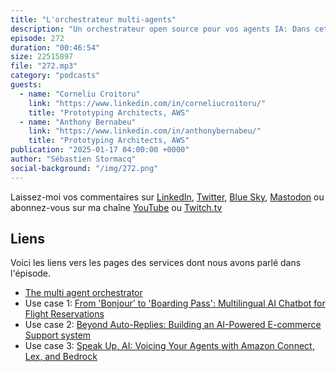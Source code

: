 ```yaml
---
title: "L'orchestrateur multi-agents"
description: "Un orchestrateur open source pour vos agents IA: Dans cet épisode de podcast, Seb, Corneliu et Anthony discutent du Multi-Agent Orchestrator, un framework open source conçu pour faciliter l’orchestration de plusieurs agents dans diverses applications. Ils abordent les défis techniques qu’il permet de résoudre, la définition et les rôles des agents, ainsi que l’expérience développeur lors de l’intégration de ce framework. La conversation inclut également une comparaison entre le Multi-Agent Orchestrator et LangChain, en mettant en avant ses fonctionnalités uniques et ses applications pratiques dans des scénarios concrets."
episode: 272
duration: "00:46:54"
size: 22515897
file: "272.mp3"
category: "podcasts"
guests:
  - name: "Corneliu Croitoru"
    link: "https://www.linkedin.com/in/corneliucroitoru/"
    title: "Prototyping Architects, AWS"
  - name: "Anthony Bernabeu"
    link: "https://www.linkedin.com/in/anthonybernabeu/"
    title: "Prototyping Architects, AWS"
publication: "2025-01-17 04:00:00 +0000"
author: "Sébastien Stormacq"
social-background: "/img/272.png"
---
```


Laissez-moi vos commentaires sur [LinkedIn](https://www.linkedin.com/in/sebastienstormacq/), [Twitter](https://twitter.com/sebsto), [Blue Sky](https://bsky.app/profile/sebsto.bsky.social), [Mastodon](https://awscommunity.social/@sebsto) ou abonnez-vous sur ma chaîne [YouTube](https://www.youtube.com/sebsto) ou [Twitch.tv](https://www.twitch.tv/sebAWS)

## Liens

Voici les liens vers les pages des services dont nous avons parlé dans l'épisode.

- [The multi agent orchestrator](https://github.com/awslabs/multi-agent-orchestrator)
- Use case 1: [From 'Bonjour' to 'Boarding Pass': Multilingual AI Chatbot for Flight Reservations](https://community.aws/content/2lCi8jEKydhDm8eE8QFIQ5K23pF/from-bonjour-to-boarding-pass-multilingual-ai-chatbot-for-flight-reservations)
- Use case 2: [Beyond Auto-Replies: Building an AI-Powered E-commerce Support system](https://community.aws/content/2lq6cYYwTYGc7S3Zmz28xZoQNQj/beyond-auto-replies-building-an-ai-powered-e-commerce-support-system)
- Use case 3: [Speak Up, AI: Voicing Your Agents with Amazon Connect, Lex, and Bedrock](https://community.aws/content/2mt7CFG7xg4yw6GRHwH9akhg0oD/speak-up-ai-voicing-your-agents-with-amazon-connect-lex-and-bedrock)

